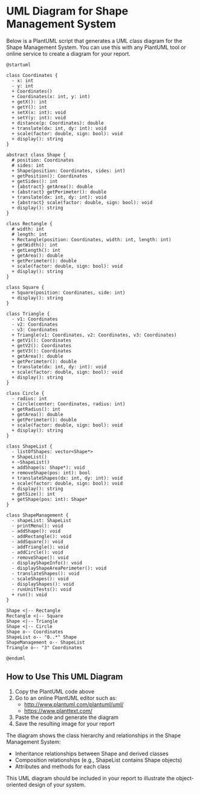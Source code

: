 # UML Diagram for Shape Management System

Below is a PlantUML script that generates a UML class diagram for the Shape Management System. You can use this with any PlantUML tool or online service to create a diagram for your report.

```plantuml
@startuml

class Coordinates {
  - x: int
  - y: int
  + Coordinates()
  + Coordinates(x: int, y: int)
  + getX(): int
  + getY(): int
  + setX(x: int): void
  + setY(y: int): void
  + distance(p: Coordinates): double
  + translate(dx: int, dy: int): void
  + scale(factor: double, sign: bool): void
  + display(): string
}

abstract class Shape {
  # position: Coordinates
  # sides: int
  + Shape(position: Coordinates, sides: int)
  + getPosition(): Coordinates
  + getSides(): int
  + {abstract} getArea(): double
  + {abstract} getPerimeter(): double
  + translate(dx: int, dy: int): void
  + {abstract} scale(factor: double, sign: bool): void
  + display(): string
}

class Rectangle {
  # width: int
  # length: int
  + Rectangle(position: Coordinates, width: int, length: int)
  + getWidth(): int
  + getLength(): int
  + getArea(): double
  + getPerimeter(): double
  + scale(factor: double, sign: bool): void
  + display(): string
}

class Square {
  + Square(position: Coordinates, side: int)
  + display(): string
}

class Triangle {
  - v1: Coordinates
  - v2: Coordinates
  - v3: Coordinates
  + Triangle(v1: Coordinates, v2: Coordinates, v3: Coordinates)
  + getV1(): Coordinates
  + getV2(): Coordinates
  + getV3(): Coordinates
  + getArea(): double
  + getPerimeter(): double
  + translate(dx: int, dy: int): void
  + scale(factor: double, sign: bool): void
  + display(): string
}

class Circle {
  - radius: int
  + Circle(center: Coordinates, radius: int)
  + getRadius(): int
  + getArea(): double
  + getPerimeter(): double
  + scale(factor: double, sign: bool): void
  + display(): string
}

class ShapeList {
  - listOfShapes: vector<Shape*>
  + ShapeList()
  + ~ShapeList()
  + addShape(s: Shape*): void
  + removeShape(pos: int): bool
  + translateShapes(dx: int, dy: int): void
  + scale(factor: double, sign: bool): void
  + display(): string
  + getSize(): int
  + getShape(pos: int): Shape*
}

class ShapeManagement {
  - shapeList: ShapeList
  - printMenu(): void
  - addShape(): void
  - addRectangle(): void
  - addSquare(): void
  - addTriangle(): void
  - addCircle(): void
  - removeShape(): void
  - displayShapeInfo(): void
  - displayShapeAreaPerimeter(): void
  - translateShapes(): void
  - scaleShapes(): void
  - displayShapes(): void
  - runUnitTests(): void
  + run(): void
}

Shape <|-- Rectangle
Rectangle <|-- Square
Shape <|-- Triangle
Shape <|-- Circle
Shape o-- Coordinates
ShapeList o-- "0..*" Shape
ShapeManagement o-- ShapeList
Triangle o-- "3" Coordinates

@enduml
```

## How to Use This UML Diagram

1. Copy the PlantUML code above
2. Go to an online PlantUML editor such as:
   - http://www.plantuml.com/plantuml/uml/
   - https://www.planttext.com/
3. Paste the code and generate the diagram
4. Save the resulting image for your report

The diagram shows the class hierarchy and relationships in the Shape Management System:
- Inheritance relationships between Shape and derived classes
- Composition relationships (e.g., ShapeList contains Shape objects)
- Attributes and methods for each class

This UML diagram should be included in your report to illustrate the object-oriented design of your system. 